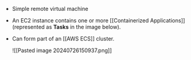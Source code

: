 - Simple remote virtual machine
- An EC2 instance contains one or more [[Containerized Applications]] (represented as **Tasks** in the image below).
- Can form part of an [[AWS ECS]] cluster.

	![[Pasted image 20240726150937.png]]